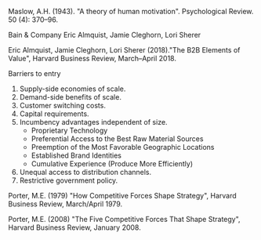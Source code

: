 Maslow, A.H. (1943). "A theory of human motivation". Psychological Review. 50 (4): 370–96. 





Bain & Company
Eric Almquist, 
Jamie Cleghorn, 
Lori Sherer

Eric Almquist, Jamie Cleghorn, Lori Sherer (2018)."The B2B Elements of Value", Harvard Business Review, March–April 2018.












Barriers to entry

1. Supply-side economies of scale. 
2. Demand-side benefits of scale.
3. Customer switching costs.
4. Capital requirements.
5. Incumbency advantages independent of size.
   - Proprietary Technology
   - Preferential Access to the Best Raw Material Sources
   - Preemption of the Most Favorable Geographic Locations
   - Established Brand Identities
   - Cumulative Experience (Produce More Efficiently)
6. Unequal access to distribution channels.
7. Restrictive government policy.



Porter, M.E. (1979) "How Competitive Forces Shape Strategy", Harvard Business Review, March/April 1979.

Porter, M.E. (2008) "The Five Competitive Forces That Shape Strategy", Harvard Business Review, January 2008.


